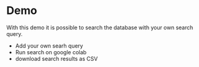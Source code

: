 # Demo
With this demo it is possible to search the database with your own search query. 

+ Add your own searh query
+ Run search on google colab
+ download search results as CSV
